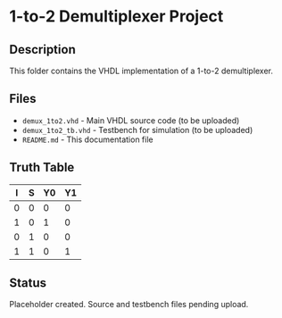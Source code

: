 # 1-to-2 Demultiplexer Project

## Description
This folder contains the VHDL implementation of a 1-to-2 demultiplexer.

## Files
- `demux_1to2.vhd` - Main VHDL source code (to be uploaded)
- `demux_1to2_tb.vhd` - Testbench for simulation (to be uploaded)
- `README.md` - This documentation file

## Truth Table
| I | S | Y0 | Y1 |
|---|---|----|----|
| 0 | 0 | 0  | 0  |
| 1 | 0 | 1  | 0  |
| 0 | 1 | 0  | 0  |
| 1 | 1 | 0  | 1  |

## Status
Placeholder created. Source and testbench files pending upload.
